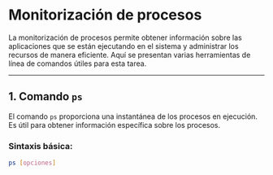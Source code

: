 # Monitorización de procesos

La monitorización de procesos permite obtener información sobre las aplicaciones que se están ejecutando en el sistema y administrar los recursos de manera eficiente. Aquí se presentan varias herramientas de línea de comandos útiles para esta tarea.

---

## 1. Comando `ps`

El comando `ps` proporciona una instantánea de los procesos en ejecución. Es útil para obtener información específica sobre los procesos.

### Sintaxis básica:
```bash
ps [opciones]


